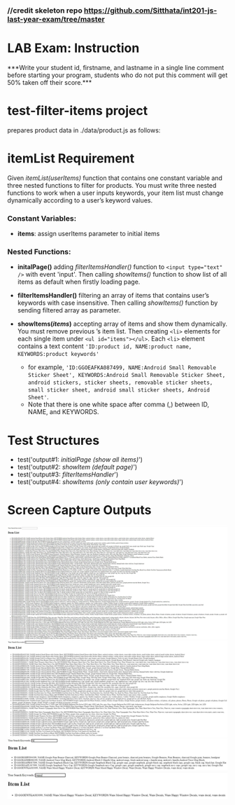 ### //credit skeleton repo https://github.com/Sitthata/int201-js-last-year-exam/tree/master
# LAB Exam: Instruction

\*\*\*Write your student id, firstname, and lastname in a single line comment before starting your program, students who do not put this comment will get 50% taken off their score.\*\*\*

# test-filter-items project

prepares product data in ./data/product.js as follows:

# itemList Requirement

Given _itemList(userItems)_ function that contains one constant variable and three nested functions to filter for products. You must write three nested functions to work when a user inputs keywords, your item list must change dynamically according to a user’s keyword values.

### Constant Variables:

- **items**: assign userItems parameter to initial items

### Nested Functions:

- **initalPage()** adding _filterItemsHandler()_ function to `<input type="text" />` with event 'input'. Then calling _showItems()_ function to show list of all items as default when firstly loading page.

- **filterItemsHandler()** filtering an array of items that contains user’s keywords with case insensitive. Then calling _showItems()_ function by sending filtered array as parameter.

- **showItems(_items_)** accepting array of items and show them dynamically. You must remove previous ’s item list. Then creating `<li>` elements for each single item under `<ul id="items"></ul>`. Each `<li>` element contains a text content `'ID:product id, NAME:product name, KEYWORDS:product keywords'`
  - for example, `'ID:GGOEAFKA087499, NAME:Android Small Removable  Sticker Sheet', KEYWORDS:Android Small Removable Sticker Sheet, android stickers, sticker sheets, removable sticker sheets, small sticker sheet, android small sticker sheets, Android Sheet'`.
  - Note that there is one white space after comma (,) between ID, NAME, and KEYWORDS.

# Test Structures

- test('output#1: _initialPage (show all items)_')
- test('output#2: _showItem (default page)_')
- test('output#3: _filterItemsHandler_')
- test('output#4: _showItems (only contain user keywords)_')

# Screen Capture Outputs

![initial page](/assets/images/output1.JPG)
![filtering with keyword 'h'](/assets/images/output2.JPG)
![filtering with keyword 'ha'](/assets/images/output3.JPG)
![filtering with keyword 'happy'](/assets/images/output4.JPG)
